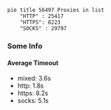 
```mermaid
pie title 56497 Proxies in list
    "HTTP" : 25417
    "HTTPS": 8223
    "SOCKS" : 29797
```

### Some Info
#### Average Timeout

- mixed: 3.6s
- http: 1.8s
- https: 8.2s
- socks: 5.1s